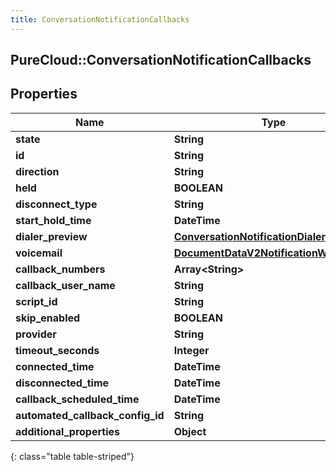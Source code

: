 ```yaml
---
title: ConversationNotificationCallbacks
---
```

## PureCloud::ConversationNotificationCallbacks

## Properties

|Name | Type | Description | Notes|
|------------ | ------------- | ------------- | -------------|
| **state** | **String** |  | [optional] |
| **id** | **String** |  | [optional] |
| **direction** | **String** |  | [optional] |
| **held** | **BOOLEAN** |  | [optional] |
| **disconnect_type** | **String** |  | [optional] |
| **start_hold_time** | **DateTime** |  | [optional] |
| **dialer_preview** | [**ConversationNotificationDialerPreview**](ConversationNotificationDialerPreview.html) |  | [optional] |
| **voicemail** | [**DocumentDataV2NotificationWorkspace**](DocumentDataV2NotificationWorkspace.html) |  | [optional] |
| **callback_numbers** | **Array&lt;String&gt;** |  | [optional] |
| **callback_user_name** | **String** |  | [optional] |
| **script_id** | **String** |  | [optional] |
| **skip_enabled** | **BOOLEAN** |  | [optional] |
| **provider** | **String** |  | [optional] |
| **timeout_seconds** | **Integer** |  | [optional] |
| **connected_time** | **DateTime** |  | [optional] |
| **disconnected_time** | **DateTime** |  | [optional] |
| **callback_scheduled_time** | **DateTime** |  | [optional] |
| **automated_callback_config_id** | **String** |  | [optional] |
| **additional_properties** | **Object** |  | [optional] |
{: class="table table-striped"}


